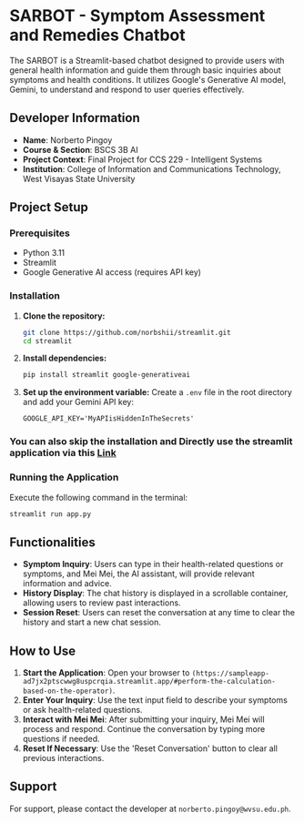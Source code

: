 # SARBOT - Symptom Assessment and Remedies Chatbot

The SARBOT is a Streamlit-based chatbot designed to provide users with general health information and guide them through basic inquiries about symptoms and health conditions. It utilizes Google's Generative AI model, Gemini, to understand and respond to user queries effectively.

## Developer Information
- **Name**: Norberto Pingoy
- **Course & Section**: BSCS 3B AI
- **Project Context**: Final Project for CCS 229 - Intelligent Systems
- **Institution**: College of Information and Communications Technology, West Visayas State University

## Project Setup

### Prerequisites
- Python 3.11
- Streamlit
- Google Generative AI access (requires API key)

### Installation
1. **Clone the repository:**
   ```bash
   git clone https://github.com/norbshii/streamlit.git
   cd streamlit
   ```

2. **Install dependencies:**
   ```bash
   pip install streamlit google-generativeai
   ```

3. **Set up the environment variable:**
   Create a `.env` file in the root directory and add your Gemini API key:
   ```plaintext
   GOOGLE_API_KEY='MyAPIisHiddenInTheSecrets'
   ```
### You can also skip the installation and Directly use the streamlit application via this [Link](https://sampleapp-ad7jx2ptscwwg8uspcrqia.streamlit.app/#perform-the-calculation-based-on-the-operator)

### Running the Application
Execute the following command in the terminal:
```bash
streamlit run app.py
```

## Functionalities

- **Symptom Inquiry**: Users can type in their health-related questions or symptoms, and Mei Mei, the AI assistant, will provide relevant information and advice.
- **History Display**: The chat history is displayed in a scrollable container, allowing users to review past interactions.
- **Session Reset**: Users can reset the conversation at any time to clear the history and start a new chat session.

## How to Use

1. **Start the Application**: Open your browser to `(https://sampleapp-ad7jx2ptscwwg8uspcrqia.streamlit.app/#perform-the-calculation-based-on-the-operator)`.
2. **Enter Your Inquiry**: Use the text input field to describe your symptoms or ask health-related questions.
3. **Interact with Mei Mei**: After submitting your inquiry, Mei Mei will process and respond. Continue the conversation by typing more questions if needed.
4. **Reset If Necessary**: Use the 'Reset Conversation' button to clear all previous interactions.

## Support
For support, please contact the developer at `norberto.pingoy@wvsu.edu.ph`.
